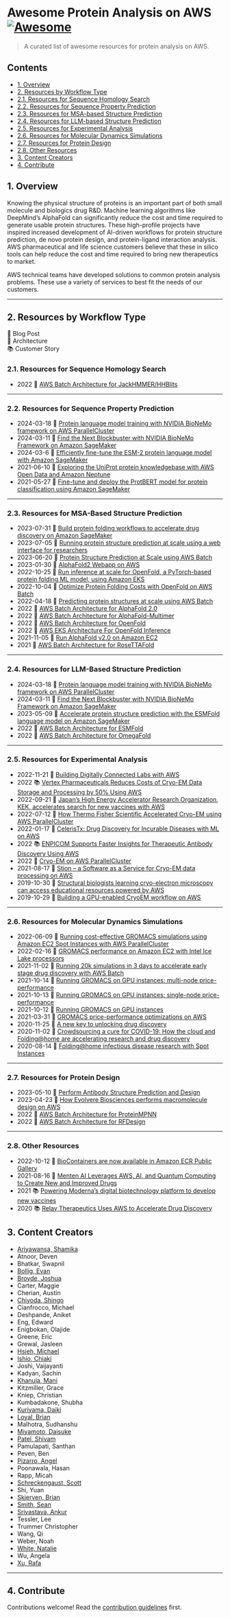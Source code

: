# Awesome Protein Analysis on AWS [![Awesome](https://awesome.re/badge.svg)](https://awesome.re)

> A curated list of awesome resources for protein analysis on AWS.

## Contents

- [1. Overview](#1-overview)
- [2. Resources by Workflow Type](#2-resources-by-workflow-type)
- [2.1. Resources for Sequence Homology Search](#21-resources-for-sequence-homology-search)
- [2.2. Resources for Sequence Property Prediction](#22-resources-for-sequence-property-prediction)
- [2.3. Resources for MSA-based Structure Prediction](#23-resources-for-msa-based-structure-prediction)
- [2.4. Resources for LLM-based Structure Prediction](#24-resources-for-llm-based-structure-prediction)
- [2.5. Resources for Experimental Analysis](#25-resources-for-experimental-analysis)
- [2.6. Resources for Molecular Dynamics Simulations](#26-resources-for-molecular-dynamics-simulations)
- [2.7. Resources for Protein Design](#27-resources-for-protein-design)
- [2.8. Other Resources](#28-other-resources)
- [3. Content Creators](#3-content-creators)
- [4. Contribute](#4-contribute)

## 1. Overview

Knowing the physical structure of proteins is an important part of both small molecule and biologics drug R&D. Machine learning algorithms like DeepMind’s AlphaFold can significantly reduce the cost and time required to generate usable protein structures. These high-profile projects have inspired increased development of AI-driven workflows for protein structure prediction, de novo protein design, and protein-ligand interaction analysis. AWS pharmaceutical and life science customers believe that these in silico tools can help reduce the cost and time required to bring new therapeutics to market.

AWS technical teams have developed solutions to common protein analysis problems. These use a variety of services to best fit the needs of our customers.

---

## 2. Resources by Workflow Type

:newspaper: Blog Post  
:hammer: Architecture  
:books: Customer Story  

### 2.1. Resources for Sequence Homology Search

- 2022 :hammer: [AWS Batch Architecture for JackHMMER/HHBlits](https://github.com/aws-samples/aws-batch-arch-for-protein-folding)

---

### 2.2. Resources for Sequence Property Prediction

- 2024-03-18 :newspaper: [Protein language model training with NVIDIA BioNeMo framework on AWS ParallelCluster](https://aws.amazon.com/blogs/hpc/protein-language-model-training-with-nvidia-bionemo-framework-on-aws-parallelcluster/)
- 2024-03-11 :newspaper: [Find the Next Blockbuster with NVIDIA BioNeMo Framework on Amazon SageMaker](https://aws.amazon.com/blogs/industries/find-the-next-blockbuster-with-nvidia-bionemo-framework-on-amazon-sagemaker/)
- 2024-03-6 :newspaper: [Efficiently fine-tune the ESM-2 protein language model with Amazon SageMaker](https://aws.amazon.com/blogs/machine-learning/efficiently-fine-tune-the-esm-2-protein-language-model-with-amazon-sagemaker/)
- 2021-06-10 :newspaper: [Exploring the UniProt protein knowledgebase with AWS Open Data and Amazon Neptune](https://aws.amazon.com/blogs/industries/exploring-the-uniprot-protein-knowledgebase-with-aws-open-data-and-amazon-neptune/)
- 2021-05-27 :newspaper: [Fine-tune and deploy the ProtBERT model for protein classification using Amazon SageMaker](https://aws.amazon.com/blogs/machine-learning/fine-tune-and-deploy-the-protbert-model-for-protein-classification-using-amazon-sagemaker/)

---

### 2.3. Resources for MSA-Based Structure Prediction

- 2023-07-31 :newspaper: [Build protein folding workflows to accelerate drug discovery on Amazon SageMaker](https://aws.amazon.com/blogs/machine-learning/build-protein-folding-workflows-to-accelerate-drug-discovery-on-amazon-sagemaker/)
- 2023-07-05 :newspaper: [Running protein structure prediction at scale using a web interface for researchers](https://aws.amazon.com/blogs/hpc/running-protein-structure-prediction-at-scale-using-a-web-interface-for-researchers/)
- 2023-06-20 :newspaper: [Protein Structure Prediction at Scale using AWS Batch](https://aws.amazon.com/blogs/hpc/protein-structure-prediction-at-scale-using-aws-batch/)
- 2023-01-30 :hammer: [AlphaFold2 Webapp on AWS](https://github.com/aws-samples/alphafold-protein-structure-prediction-with-frontend-app)
- 2022-10-25 :newspaper: [Run inference at scale for OpenFold, a PyTorch-based protein folding ML model, using Amazon EKS](https://aws.amazon.com/blogs/machine-learning/run-inference-at-scale-for-openfold-a-pytorch-based-protein-folding-ml-model-using-amazon-eks/)
- 2022-10-04 :newspaper: [Optimize Protein Folding Costs with OpenFold on AWS Batch](https://aws.amazon.com/blogs/hpc/optimize-protein-folding-costs-with-openfold-on-aws-batch/)
- 2022-04-18 :newspaper: [Predicting protein structures at scale using AWS Batch](https://aws.amazon.com/blogs/industries/predicting-protein-structures-at-scale-using-aws-batch/)
- 2022 :hammer: [AWS Batch Architecture for AlphaFold 2.0](https://github.com/aws-samples/aws-batch-arch-for-protein-folding)
- 2022 :hammer: [AWS Batch Architecture for AlphaFold-Multimer](https://github.com/aws-samples/aws-batch-arch-for-protein-folding)
- 2022 :hammer: [AWS Batch Architecture for OpenFold](https://github.com/aws-samples/aws-batch-arch-for-protein-folding)
- 2022 :hammer: [AWS EKS Architecture For OpenFold Inference](https://github.com/aws-samples/aws-do-openfold-inference)
- 2021-11-05 :newspaper: [Run AlphaFold v2.0 on Amazon EC2](https://aws.amazon.com/blogs/machine-learning/run-alphafold-v2-0-on-amazon-ec2/)
- 2021 :hammer: [AWS Batch Architecture for RoseTTAFold](https://github.com/aws-samples/aws-rosettafold)

---

### 2.4. Resources for LLM-Based Structure Prediction

- 2024-03-18 :newspaper: [Protein language model training with NVIDIA BioNeMo framework on AWS ParallelCluster](https://aws.amazon.com/blogs/hpc/protein-language-model-training-with-nvidia-bionemo-framework-on-aws-parallelcluster/)
- 2024-03-11 :newspaper: [Find the Next Blockbuster with NVIDIA BioNeMo Framework on Amazon SageMaker](https://aws.amazon.com/blogs/industries/find-the-next-blockbuster-with-nvidia-bionemo-framework-on-amazon-sagemaker/)
- 2023-05-09 :newspaper: [Accelerate protein structure prediction with the ESMFold language model on Amazon SageMaker](https://aws.amazon.com/blogs/machine-learning/accelerate-protein-structure-prediction-with-the-esmfold-language-model-on-amazon-sagemaker/)
- 2022 :hammer: [AWS Batch Architecture for ESMFold](https://github.com/aws-samples/aws-batch-arch-for-protein-folding)
- 2022 :hammer: [AWS Batch Architecture for OmegaFold](https://github.com/aws-samples/aws-batch-arch-for-protein-folding)

---

### 2.5. Resources for Experimental Analysis

- 2022-11-21 :newspaper: [Building Digitally Connected Labs with AWS](https://aws.amazon.com/blogs/industries/building-digitally-connected-labs-with-aws/)
- 2022 :books: [Vertex Pharmaceuticals Reduces Costs of Cryo-EM Data Storage and Processing by 50% Using AWS](https://aws.amazon.com/solutions/case-studies/vertex-case-study/)
- 2022-09-21 :newspaper: [Japan’s High Energy Accelerator Research Organization, KEK, accelerates search for new vaccines with AWS](https://aws.amazon.com/blogs/publicsector/japans-high-energy-accelerator-research-organization-kek-accelerates-search-new-vaccines-aws/)
- 2022-07-12 :newspaper: [How Thermo Fisher Scientific Accelerated Cryo-EM using AWS ParallelCluster](https://aws.amazon.com/blogs/hpc/how-thermo-fisher-scientific-accelerated-cryo-em-using-aws-parallelcluster/)
- 2022-01-17 :newspaper: [CelerisTx: Drug Discovery for Incurable Diseases with ML on AWS](https://aws.amazon.com/blogs/startups/celeristx-drug-discovery-for-incurable-diseases-with-ml-on-aws/)
- 2022 :books: [ENPICOM Supports Faster Insights for Therapeutic Antibody Discovery Using AWS](https://aws.amazon.com/solutions/case-studies/ENPICOM-case-study/?did=cr_card&trk=cr_card)
- 2022 :hammer: [Cryo-EM on AWS ParallelCluster](https://github.com/aws-samples/cryoem-on-aws-parallel-cluster)
- 2021-08-17 :newspaper: [Stion – a Software as a Service for Cryo-EM data processing on AWS](https://aws.amazon.com/blogs/hpc/stion-a-saas-for-cryo-em-data-processing-on-aws/)
- 2019-10-30 :newspaper: [Structural biologists learning cryo-electron microscopy can access educational resources powered by AWS](https://aws.amazon.com/blogs/publicsector/structural-biologists-learning-cryo-electron-microscopy-have-new-educational-resources-powered-by-aws/)
- 2019-10-29 :newspaper: [Building a GPU-enabled CryoEM workflow on AWS](https://aws.amazon.com/blogs/industries/building-a-gpu-enabled-cryoem-workflow-on-aws/)

---

### 2.6. Resources for Molecular Dynamics Simulations

- 2022-06-09 :newspaper: [Running cost-effective GROMACS simulations using Amazon EC2 Spot Instances with AWS ParallelCluster](https://aws.amazon.com/blogs/hpc/running-gromacs-on-spot-with-checkpointing/)
- 2022-02-16 :newspaper: [GROMACS performance on Amazon EC2 with Intel Ice Lake processors](https://aws.amazon.com/blogs/hpc/gromacs-performance-on-amazon-ec2-with-intel-ice-lake-processors/)
- 2021-11-02 :newspaper: [Running 20k simulations in 3 days to accelerate early stage drug discovery with AWS Batch](https://aws.amazon.com/blogs/hpc/running-20k-simulations-in-3-days-with-aws-batch/)
- 2021-10-14 :newspaper: [Running GROMACS on GPU instances: multi-node price-performance](https://aws.amazon.com/blogs/hpc/running-gromacs-on-gpu-instances-multi-node-price-performance/)
- 2021-10-13 :newspaper: [Running GROMACS on GPU instances: single-node price-performance](https://aws.amazon.com/blogs/hpc/running-gromacs-on-gpu-instances-single-node-price-performance/)
- 2021-10-12 :newspaper: [Running GROMACS on GPU instances](https://aws.amazon.com/blogs/hpc/running-gromacs-on-gpu-instances/)
- 2021-03-31 :newspaper: [GROMACS price-performance optimizations on AWS](https://aws.amazon.com/blogs/hpc/gromacs-price-performance-optimizations-on-aws/)
- 2020-11-25 :newspaper: [A new key to unlocking drug discovery](https://aws.amazon.com/blogs/publicsector/new-key-unlocking-drug-discovery/)
- 2020-11-02 :newspaper: [Crowdsourcing a cure for COVID-19: How the cloud and Folding@home are accelerating research and drug discovery](https://aws.amazon.com/blogs/publicsector/crowdsourcing-cure-covid-19-cloud-accelerating-research-drug-discovery/)
- 2020-08-14 :newspaper: [Folding@home infectious disease research with Spot Instances](https://aws.amazon.com/blogs/compute/foldinghome-infectious-disease-research-with-spot-instances/)

---

### 2.7. Resources for Protein Design

- 2023-05-10 :hammer: [Perform Antibody Structure Prediction and Design](https://catalog.workshops.aws/hcls-aiml/en-US/protein-analysis)
- 2023-04-23 :newspaper: [How Evolvere Biosciences performs macromolecule design on AWS](https://aws.amazon.com/blogs/hpc/how-evolvere-biosciences-performs-macromolecule-design-on-the-aws-cloud/)
- 2022 :hammer: [AWS Batch Architecture for ProteinMPNN](https://github.com/aws-samples/aws-batch-arch-for-protein-folding)
- 2022 :hammer: [AWS Batch Architecture for RFDesign](https://github.com/aws-samples/aws-batch-arch-for-protein-folding)

---

### 2.8. Other Resources

- 2022-10-12 :newspaper: [BioContainers are now available in Amazon ECR Public Gallery](https://aws.amazon.com/blogs/hpc/biocontainers-are-now-available-in-amazon-ecr-public-gallery/)
- 2021-08-16 :newspaper: [Menten AI Leverages AWS, AI, and Quantum Computing to Create New and Improved Drugs](https://aws.amazon.com/blogs/startups/menten-ai-leverages-aws-ai-quantum-computing-to-create-drugs/)
- 2021 :books: [Powering Moderna’s digital biotechnology platform to develop new vaccines](https://aws.amazon.com/solutions/case-studies/moderna-machine-learning/?did=cr_card&trk=cr_card)
- 2020 :books: [Relay Therapeutics Uses AWS to Accelerate Drug Discovery](https://aws.amazon.com/solutions/case-studies/relay-therapeutics/)

## 3. Content Creators

- [Ariyawansa, Shamika](https://github.com/shamika)
- Atnoor, Deven
- Bhatkar, Swapnil
- [Bollig, Evan](https://github.com/bollig)
- [Broyde, Joshua](https://github.com/JoshB29)
- Carter, Maggie
- Cherian, Austin
- [Chiyoda, Shingo](https://github.com/shingochiyoda)
- Cianfrocco, Michael
- Deshpande, Aniket
- Eng, Edward
- Enigbokan, Olajide
- Greene, Eric
- Grewal, Jasleen 
- [Hsieh, Michael](https://github.com/michaelhsieh42)
- [Ishio, Chiaki](https://github.com/chiaki-i)
- Joshi, Vaijayanti
- Kadyan, Sachin
- [Khanuja, Mani](https://github.com/mani-aiml)
- Kitzmiller, Grace
- Kniep, Christian
- Kumbadakone, Shubha
- [Kuriyama, Daiki](https://github.com/kuridaik)
- [Loyal, Brian](https://github.com/brianloyal)
- Malhotra, Sudhanshu
- [Miyamoto, Daisuke](https://github.com/DaisukeMiyamoto)
- [Patel, Shivam](https://github.com/shimpat)
- Pamulapati, Santhan
- Peven, Ben
- [Pizarro, Angel](https://github.com/delagoya)
- Poonawala, Hasan
- Rapp, Micah
- [Schreckengaust, Scott](https://github.com/scottschreckengaust)
- Shi, Yuan
- [Skjerven, Brian](https://github.com/skjerven)
- [Smith, Sean](https://github.com/sean-smith)
- [Srivastava, Ankur](https://github.com/awsankur)
- Tessler, Lee
- Trummer Christopher
- Wang, Qi
- Weber, Noah
- [White, Natalie](https://github.com/natalie-white-aws)
- Wu, Angela
- [Xu, Rafa](https://github.com/aaaaatoz)

---

## 4. Contribute

Contributions welcome! Read the [contribution guidelines](contributing.md) first.

